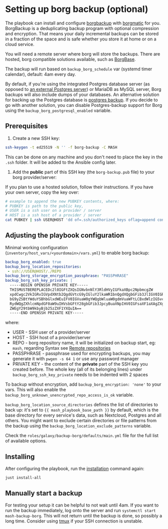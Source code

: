 # Setting up borg backup (optional)

The playbook can install and configure [borgbackup](https://www.borgbackup.org/) with [borgmatic](https://torsion.org/borgmatic/) for you.
BorgBackup is a deduplicating backup program with optional compression and encryption.
That means your daily incremental backups can be stored in a fraction of the space and is safe whether you store it at home or on a cloud service.

You will need a remote server where borg will store the backups. There are hosted, borg compatible solutions available, such as [BorgBase](https://www.borgbase.com).

The backup will run based on `backup_borg_schedule` var (systemd timer calendar), default: 4am every day.

By default, if you're using the integrated Postgres database server (as opposed to [an external Postgres server](configuring-playbook-external-postgres.md)) or MariaDB as MySQL server, Borg backups will also include dumps of your databases. An alternative solution for backing up the Postgres database is [postgres backup](configuring-playbook-postgres-backup.md). If you decide to go with another solution, you can disable Postgres-backup support for Borg using the `backup_borg_postgresql_enabled` variable.


## Prerequisites

1. Create a new SSH key:

```bash
ssh-keygen -t ed25519 -N '' -f borg-backup -C MASH
```

This can be done on any machine and you don't need to place the key in the `.ssh` folder. It will be added to the Ansible config later.

1. Add the **public** part of this SSH key (the `borg-backup.pub` file) to your borg provider/server:

If you plan to use a hosted solution, follow their instructions. If you have your own server, copy the key over:

```bash
# example to append the new PUBKEY contents, where:
# PUBKEY is path to the public key,
# USER is a ssh user on a provider / server
# HOST is a ssh host of a provider / server
cat PUBKEY | ssh USER@HOST 'dd of=.ssh/authorized_keys oflag=append conv=notrunc'
```

## Adjusting the playbook configuration

Minimal working configuration (`inventory/host_vars/<yourdomain>/vars.yml`) to enable borg backup:

```yaml
backup_borg_enabled: true
backup_borg_location_repositories:
 - ssh://USER@HOST/./REPO
backup_borg_storage_encryption_passphrase: "PASSPHRASE"
backup_borg_ssh_key_private: |
  -----BEGIN OPENSSH PRIVATE KEY-----
  THISMUSTBEREPLACEDc2l0IGFtZXQsIGNvbnNlY3RldHVyIGFkaXBpc2NpbmcgZW
  xpdCwgc2VkIGRvIGVpdXNtb2QgdGVtcG9yIGluY2lkaWR1bnQgdXQgbGFib3JlIGV0IGRv
  bG9yZSBtYWduYSBhbGlxdWEuIFV0IGVuaW0gYWQgbWluaW0gdmVuaWFtLCBxdWlzIG5vc3
  RydWQgZXhlcmNpdGF0aW9uIHVsbGFtY28gbGFib3JpcyBuaXNpIHV0IGFsaXF1aXAgZXgg
  ZWEgY29tbW9kbyBjb25zZXF1YXQuIA==
  -----END OPENSSH PRIVATE KEY-----
```

where:

* USER - SSH user of a provider/server
* HOST - SSH host of a provider/server
* REPO - borg repository name, it will be initialized on backup start, eg: `mash`, regarding Syntax see [Remote repositories](https://borgbackup.readthedocs.io/en/stable/usage/general.html#repository-urls)
* PASSPHRASE - passphrase used for encrypting backups, you may generate it with `pwgen -s 64 1` or use any password manager
* PRIVATE KEY - the content of the **private** part of the SSH key you created before. The whole key (all of its belonging lines) under `backup_borg_ssh_key_private` needs to be indented with 2 spaces

To backup without encryption, add `backup_borg_encryption: 'none'` to your vars. This will also enable the `backup_borg_unknown_unencrypted_repo_access_is_ok` variable.

`backup_borg_location_source_directories` defines the list of directories to back up: it's set to `{{ mash_playbook_base_path }}` by default, which is the base directory for every service's data, such as Nextcloud, Postgres and all others. You might want to exclude certain directories or file patterns from the backup using the `backup_borg_location_exclude_patterns` variable.

Check the `roles/galaxy/backup-borg/defaults/main.yml` file for the full list of available options.

## Installing

After configuring the playbook, run the [installation](installing.md) command again:

```
just install-all
```

## Manually start a backup

For testing your setup it can be helpful to not wait until 4am. If you want to run the backup immediately, log onto the server
and run `systemctl start mash-backup-borg`. This will not return until the backup is done, so possibly a long time.
Consider using [tmux](https://en.wikipedia.org/wiki/Tmux) if your SSH connection is unstable.
